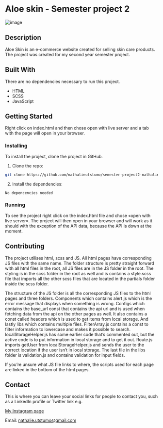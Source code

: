 # Aloe skin - Semester project 2

![image](https://i.postimg.cc/gJqsfRBJ/Skjermbilde-2022-01-27-kl-13-05-28.png)

## Description

Aloe Skin is an e-commerce website created for selling skin care products. The project was created for my second year semester project.

## Built With

There are no dependencies necessary to run this project.

- HTML
- SCSS
- JavaScript

## Getting Started

Right click on index.html and then chose open with live server and a tab with the page will open in your browser.

### Installing

To install the project, clone the project in GitHub.

1. Clone the repo:

```bash
git clone https://github.com/nathalieutstumo/semester-project2-nathalieutstumo.git
```

2. Install the dependencies:

```
No depencencies needed
```

### Running

To see the project right click on the index.html file and chose «open with live server». The project will then open in your browser and will work as it should with the exception of the API data, because the API is down at the moment.

## Contributing

The project utilises html, scss and JS. All html pages have corresponding JS files with the same name.
The folder structure is pretty straight forward with all html files in the root, all JS files are in the JS folder in the root. The styling is in the scss folder in the root as well and is contains a style.scss file that imports all the other scss files that are located in the partials folder inside the scss folder.

The structure of the JS folder is all the corresponding JS files to the html pages and three folders.
Components which contains alert.js which is the error message that displays when something is wrong.
Configs which contains the base_url const that contains the api url and is used when fetching data from the api on the other pages as well. It also contains a const called headers which is used to get items from local storage.
And lastly libs which contains multiple files. FilterArray.js contains a const to filter information to lowercase and makes it possible to search. localStorageHelper.js has some earlier code that’s commented out, but the active code is to put information in local storage and to get it out. Route.js imports getUser from localStorageHelper.js and sends the user to the correct location if the user isn’t in local storage. The last file in the libs folder is validation.js and contains validation for input fields.

If you’re unsure what JS file links to where, the scripts used for each page are linked in the bottom of the html pages.

## Contact

This is where you can leave your social links for people to contact you, such as a LinkedIn profile or Twitter link e.g.

[My Instagram page](https://www.instagram.com/nathalieutstumo/)

Email: nathalie.utstumo@gmail.com

